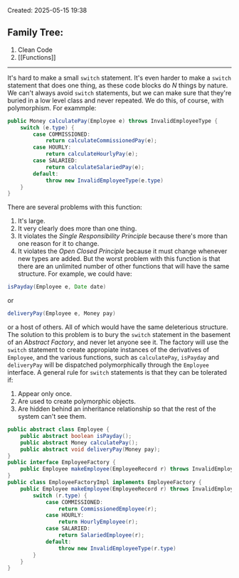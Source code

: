 Created: 2025-05-15 19:38
## Family Tree:
1.  Clean Code
2. [[Functions]]
-- -
It's hard to make a small `switch` statement. It's even harder to make a `switch` statement that does one thing, as these code blocks do *N* things by nature.
We can't always avoid `switch` statements, but we can make sure that they're buried in a low level class and never repeated. We do this, of course, with polymorphism.
For exammple:
```java
public Money calculatePay(Employee e) throws InvalidEmployeeType {
	switch (e.type) {
		case COMMISSIONED:
			return calculateCommissionedPay(e);
		case HOURLY:
			return calculateHourlyPay(e);
		case SALARIED:
			return calculateSalariedPay(e);
		default:
			throw new InvalidEmployeeType(e.type)
	}
}
```
There are several problems with this function:
1. It's large.
2. It very clearly does more than one thing.
3. It violates the *Single Responsibility Principle* because there's more than one reason for it to change.
4. It violates the *Open Closed Principle* because it must change whenever new types are added.
But the worst problem with this function is that there are an unlimited number of other functions that will have the same structure. For example, we could have:
```java
isPayday(Employee e, Date date)
```
or
```java
deliveryPay(Employee e, Money pay)
```
or a host of others. All of which would have the same deleterious structure.
The solution to this problem is to bury the `switch` statement in the basement of an *Abstract Factory*, and never let anyone see it.
The factory will use the `switch` statement to create appropiate instances of the derivatives of `Employee`, and the various functions, such as `calculatePay`, `isPayday` and `deliveryPay` will be dispatched polymorphically through the `Employee` interface.
A general rule for `switch` statements is that they can be tolerated if:
1. Appear only once.
2. Are used to create polymorphic objects.
3. Are hidden behind an inheritance relationship so that the rest of the system can't see them.
```java
public abstract class Employee {
	public abstract boolean isPayday();
	public abstract Money calculatePay();
	public abstract void deliveryPay(Money pay);
}
public interface EmployeeFactory {
	public Employee makeEmployee(EmployeeRecord r) throws InvalidEmployeeType;
}
public class EmployeeFactoryImpl implements EmployeeFactory {
	public Employee makeEmployee(EmployeeRecord r) throws InvalidEmployeeType {
		switch (r.type) {
			case COMMISSIONED:
				return CommissionedEmployee(r);
			case HOURLY:
				return HourlyEmployee(r);
			case SALARIED:
				return SalariedEmployee(r);
			default:
				throw new InvalidEmployeeType(r.type)
		}
	}
}
```